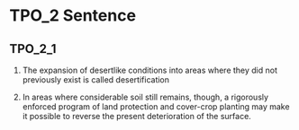 # TPO_2 Sentence
## TPO_2_1
1. The expansion of desertlike conditions into areas where they did not previously exist is called desertification

2. In areas where considerable soil still remains, though, a rigorously enforced program of land protection and cover-crop planting may make it possible to reverse the present deterioration of the surface.